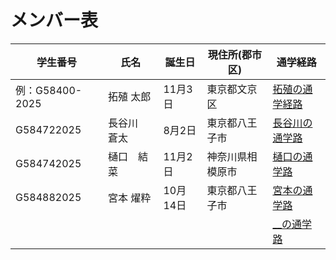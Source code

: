 # メンバー表

|学生番号|氏名|誕生日|現住所(郡市区)|通学経路|
|---|---|---|---|---|
|例：G58400-2025|拓殖 太郎|11月3日|東京都文京区|[拓殖の通学経路](route00.md)|
|G584722025 |長谷川　蒼太 |8月2日 |東京都八王子市 | [長谷川の通学路](route01.md)|
|G584742025|樋口　結菜 |11月2日 |神奈川県相模原市 | [樋口の通学路](route02.md)|
|G584882025|宮本 燿粋|10月14日|東京都八王子市| [宮本の通学路](route03.md)|
| | | | | [__の通学路](route04.md)|

